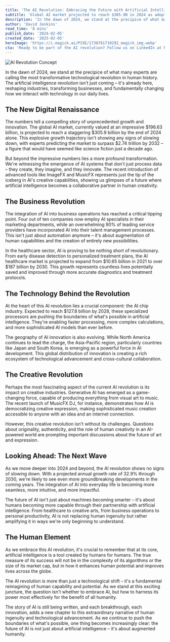 ```yaml
---
title: 'The AI Revolution: Embracing the Future with Artificial Intelligence and Machine Learning'
subtitle: 'Global AI market projected to reach $305.9B in 2024 as adoption accelerates across industries'
description: 'In the dawn of 2024, we stand at the precipice of what many experts are calling the most transformative technological revolution in human history. The artificial intelligence revolution isn''t just coming – it''s already here, reshaping industries, transforming businesses, and fundamentally changing how we interact with technology in our daily lives.'
author: 'David Jenkins'
read_time: '8 mins'
publish_date: '2024-02-05'
created_date: '2025-02-05'
heroImage: 'https://i.magick.ai/PIXE/1738761710292_magick_img.webp'
cta: 'Ready to be part of the AI revolution? Follow us on LinkedIn at MagickAI to stay at the forefront of AI innovation and join a community of forward-thinking professionals shaping the future of technology.'
---
```


![AI Revolution Concept](https://i.magick.ai/PIXE/1738761710296_magick_img.webp)

In the dawn of 2024, we stand at the precipice of what many experts are calling the most transformative technological revolution in human history. The artificial intelligence revolution isn't just coming – it's already here, reshaping industries, transforming businesses, and fundamentally changing how we interact with technology in our daily lives.

## The New Digital Renaissance

The numbers tell a compelling story of unprecedented growth and innovation. The global AI market, currently valued at an impressive $196.63 billion, is projected to reach a staggering $305.9 billion by the end of 2024 alone. This explosive growth trajectory isn't showing any signs of slowing down, with experts predicting the market to surpass $2.74 trillion by 2032 – a figure that would have seemed like science fiction just a decade ago.

But beyond the impressive numbers lies a more profound transformation. We're witnessing the emergence of AI systems that don't just process data – they create, they imagine, and they innovate. The recent introduction of advanced tools like ImageFX and MusicFX represents just the tip of the iceberg in AI's creative capabilities, showing us glimpses of a future where artificial intelligence becomes a collaborative partner in human creativity.

## The Business Revolution

The integration of AI into business operations has reached a critical tipping point. Four out of ten companies now employ AI specialists in their marketing departments, while an overwhelming 90% of leading service providers have incorporated AI into their talent management processes. This isn't just about automation anymore – it's about augmentation of human capabilities and the creation of entirely new possibilities.

In the healthcare sector, AI is proving to be nothing short of revolutionary. From early disease detection to personalized treatment plans, the AI healthcare market is projected to expand from $10.65 billion in 2021 to over $187 billion by 2030. This growth represents countless lives potentially saved and improved through more accurate diagnostics and treatment protocols.

## The Technology Behind the Revolution

At the heart of this AI revolution lies a crucial component: the AI chip industry. Expected to reach $127.8 billion by 2028, these specialized processors are pushing the boundaries of what's possible in artificial intelligence. They're enabling faster processing, more complex calculations, and more sophisticated AI models than ever before.

The geography of AI innovation is also evolving. While North America continues to lead the charge, the Asia-Pacific region, particularly countries like Japan and South Korea, is emerging as a powerful force in AI development. This global distribution of innovation is creating a rich ecosystem of technological advancement and cross-cultural collaboration.

## The Creative Revolution

Perhaps the most fascinating aspect of the current AI revolution is its impact on creative industries. Generative AI has emerged as a game-changing force, capable of producing everything from visual art to music. The recent launch of MusicFX DJ, for instance, demonstrates how AI is democratizing creative expression, making sophisticated music creation accessible to anyone with an idea and an internet connection.

However, this creative revolution isn't without its challenges. Questions about originality, authenticity, and the role of human creativity in an AI-powered world are prompting important discussions about the future of art and expression.

## Looking Ahead: The Next Wave

As we move deeper into 2024 and beyond, the AI revolution shows no signs of slowing down. With a projected annual growth rate of 32.9% through 2030, we're likely to see even more groundbreaking developments in the coming years. The integration of AI into everyday life is becoming more seamless, more intuitive, and more impactful.

The future of AI isn't just about machines becoming smarter – it's about humans becoming more capable through their partnership with artificial intelligence. From healthcare to creative arts, from business operations to personal productivity, AI is not replacing human ingenuity but rather amplifying it in ways we're only beginning to understand.

## The Human Element

As we embrace this AI revolution, it's crucial to remember that at its core, artificial intelligence is a tool created by humans for humans. The true measure of its success will not be in the complexity of its algorithms or the size of its market cap, but in how it enhances human potential and improves lives across the globe.

The AI revolution is more than just a technological shift – it's a fundamental reimagining of human capability and potential. As we stand at this exciting juncture, the question isn't whether to embrace AI, but how to harness its power most effectively for the benefit of all humanity.

The story of AI is still being written, and each breakthrough, each innovation, adds a new chapter to this extraordinary narrative of human ingenuity and technological advancement. As we continue to push the boundaries of what's possible, one thing becomes increasingly clear: the future of AI is not just about artificial intelligence – it's about augmented humanity.